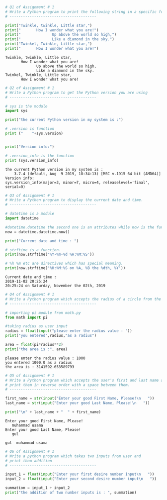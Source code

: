 ```python
# Q1 of Assignment # 1
# Write a Python program to print the following string in a specific format
# ---------------------------------------

print("Twinkle, twinkle, Little star,")
print("       How I wonder what you are!")
print("              Up above the world so high,")
print("              Like a diamond in the sky.")
print("Twinkel, Twinkle, Little star,")
print("       How I wonder what you are!")

```

    Twinkle, twinkle, Little star,
           How I wonder what you are!
                  Up above the world so high,
                  Like a diamond in the sky.
    Twinkel, Twinkle, Little star,
           How I wonder what you are!
    


```python
# Q2 of Assignment # 1
# Write a Python program to get the Python version you are using
# ---------------------------------------

# sys is the module
import sys 

print("the current Python version in my system is :")

# .version is function
print ("    "+sys.version) 


print("Version info:")

# .version_info is the function
print (sys.version_info) 
```

    the current Python version in my system is :
        3.7.4 (default, Aug  9 2019, 18:34:13) [MSC v.1915 64 bit (AMD64)]
    Version info:
    sys.version_info(major=3, minor=7, micro=4, releaselevel='final', serial=0)
    


```python
# Q3 of Assignment # 1
# Write a Python program to display the current date and time.
# ---------------------------------------

# datetime is a module
import datetime

#datetime.datetime the second one is an attributes while now is the function
now = datetime.datetime.now()

print("Current date and time : ")

# strftime is a function.
print(now.strftime('%Y-%m-%d %H:%M:%S')) 

# %h %m etc are directives which has special meaning.
print(now.strftime('%H:%M:%S on %A, %B the %dth, %Y')) 


```

    Current date and time : 
    2019-11-02 20:25:24
    20:25:24 on Saturday, November the 02th, 2019
    


```python
# Q4 of Assignment # 1
# Write a Python program which accepts the radius of a circle from the user and compute the area.
# ---------------------------------------

# importing pi module from math.py
from math import pi

#taking radius as user input
radius = float(input("please enter the radius value : "))
print("you entered",radius,"as a radius")

area = float(pi*radius**2)
print("the area is :", area)


```

    please enter the radius value : 1000
    you entered 1000.0 as a radius
    the area is : 3141592.653589793
    


```python
# Q5 of Assignment # 1
# Write a Python program which accepts the user's first and last name and 
# print them in reverse order with a space between them.
# ---------------------------------------

first_name = str(input("Enter your good First Name, Please!\n   "))
last_name = str(input("Enter your good Last Name, Please!\n   "))

print("\n" + last_name + "  " + first_name)


```

    Enter your good First Name, Please!
       muhammad usama
    Enter your good Last Name, Please!
       gul
    
    gul  muhammad usama
    


```python
# Q6 of Assignment # 1
# Write a python program which takes two inputs from user and 
# print them addition
# ---------------------------------------

input_1 = float(input("Enter your first desire number input\n   "))
input_2 = float(input("Enter your second desire number input\n   "))

summation = input_1 + input_2
print("the addition of two number inputs is : ", summation)


```
